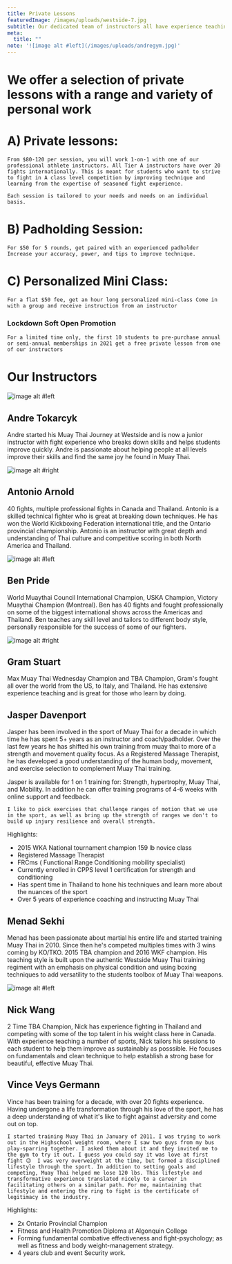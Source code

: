 ```yaml
---
title: Private Lessons
featuredImage: /images/uploads/westside-7.jpg
subtitle: Our dedicated team of instructors all have experience teaching and competing
meta:
  title: ""
note: '![image alt #left](/images/uploads/andregym.jpg)'
---
```

# We offer a selection of private lessons with a range and variety of personal work

# A) Private lessons:
`From $80-120 per session, you will work 1-on-1 with one of our professional athlete instructors.
All Tier A instructors have over 20 fights internationally.
This is meant for students who want to strive to fight in A class level competition by improving technique and learning
from the expertise of seasoned fight experience.`

`Each session is tailored to your needs and needs on an individual basis.`

# B) Padholding Session:
`For $50 for 5 rounds, get paired with an experienced padholder 
Increase your accuracy, power, and tips to improve technique.`

# C) Personalized Mini Class:
`For a flat $50 fee, get an hour long personalized mini-class
Come in with a group and receive instruction from an instructor`

### Lockdown Soft Open Promotion
`For a limited time only, the first 10 students to pre-purchase annual or semi-annual memberships in 2021 get a free private lesson from one of our instructors`

# Our Instructors

![image alt #left](/images/uploads/andregym.jpg)
## Andre Tokarcyk
   Andre started his Muay Thai Journey at Westside and is now a junior instructor with fight experience who breaks down skills and helps students improve quickly. Andre is passionate about helping people at all levels improve their skills and find the same joy he found in Muay Thai.

![image alt #right](/images/uploads/antoniothumbs.jpg)
## Antonio Arnold
   40 fights, multiple professional fights in Canada and Thailand. Antonio is a skilled technical fighter who is great at breaking down techniques. He has won the World Kickboxing Federation international title, and the Ontario provincial championship. Antonio is an instructor with great depth and understanding of Thai culture and competitive scoring in both North America and Thailand.

![image alt #left](/images/uploads/benpride.jpg)
## Ben Pride
   World Muaythai Council International Champion, USKA Champion, Victory Muaythai Champion (Montreal). Ben has 40 fights and fought professionally on some of the biggest international shows across the Americas and Thailand. Ben teaches any skill level and tailors to different body style, personally responsible for the success of some of our fighters.

![image alt #right](/images/uploads/grambelt.jpg)
## Gram Stuart
   Max Muay Thai Wednesday Champion and TBA Champion, Gram's fought all over the world from the US, to Italy, and Thailand. He has extensive experience teaching and is great for those who learn by doing.

## Jasper Davenport
   Jasper has been involved in the sport of Muay Thai for a decade in which time he has spent 5+ years as an instructor and coach/padholder. Over the last few years he has shifted his own training from muay thai to more of a strength and movement quality focus. As a Registered Massage Therapist, he has developed a good understanding of the human body, movement, and exercise selection to complement Muay Thai training. 

   Jasper is available for 1 on 1 training for: Strength, hypertrophy, Muay Thai, and Mobility. In addition he can offer training programs of 4-6 weeks with online support and feedback. 

   `I like to pick exercises that challenge ranges of motion that we use in the sport, as well as bring up the strength of ranges we don't to build up injury resilience and overall strength.`

   Highlights:
- 2015 WKA National tournament champion 159 lb novice class
- Registered Massage Therapist
- FRCms ( Functional Range Conditioning mobility specialist)
- Currently enrolled in CPPS level 1 certification for strength and conditioning
- Has spent time in Thailand to hone his techniques and learn more about the nuances of the sport
- Over 5 years of experience coaching and instructing Muay Thai

## Menad Sekhi
   Menad has been passionate about martial his entire life and started training Muay Thai in 2010. Since then he's competed multiples times with 3 wins coming by KO/TKO. 2015 TBA champion and 2016 WKF champion. His teaching style is built upon the authentic Westside Muay Thai training regiment with an emphasis on physical condition and using boxing techniques to add versatility to the students toolbox of Muay Thai weapons.

![image alt #left](/images/uploads/nickpose.jpg)
## Nick Wang
   2 Time TBA Champion, Nick has experience fighting in Thailand and competing with some of the top talent in his weight class here in Canada. With experience teaching a number of sports, Nick tailors his sessions to each student to help them improve as sustainably as posssible. He focuses on fundamentals and clean technique to help establish a strong base for beautiful, effective Muay Thai.

## Vince Veys Germann
   Vince has been training for a decade, with over 20 fights experience. Having undergone a life transformation through his love of the sport, he has a deep understanding of what it's like to fight against adversity and come out on top.

   `I started training Muay Thai in January of 2011. I was trying to work out in the Highschool weight room, where I saw two guys from my bus play-sparring together. I asked them about it and they invited me to the gym to try it out. I guess you could say it was love at first fight 😉 
   I was very overweight at the time, but formed a disciplined lifestyle through the sport. In addition to setting goals and competing, Muay Thai helped me lose 120 lbs. This lifestyle and transformative experience translated nicely to a career in facilitating others on a similar path. For me, maintaining that lifestyle and entering the ring to fight is the certificate of legitimacy in the industry.`

   Highlights:
- 2x Ontario Provincial Champion
- Fitness and Health Promotion Diploma at Algonquin College
- Forming fundamental combative effectiveness and fight-psychology; as well as fitness and body weight-management strategy. 
- 4 years club and event Security work. 
